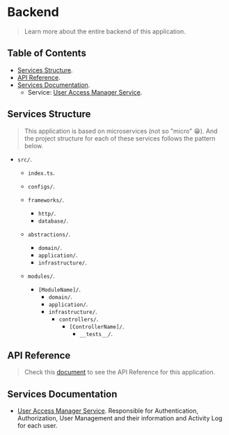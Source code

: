 # Backend

> Learn more about the entire backend of this application.

## Table of Contents

- [Services Structure](#services-structure).
- [API Reference](#api-reference).
- [Services Documentation](#services-documentation).
  - Service: [User Access Manager Service](https://github.com/sandb0/lebook/tree/main/docs/backend/services/user-access-manager).

## Services Structure

> This application is based on microservices (not so "micro" :grin:). And the project structure for each of these services follows the pattern below.

- `src/`.

  - `index.ts`.

  - `configs/`.

  - `frameworks/`.

    - `http/`.
    - `database/`.

  - `abstractions/`.

    - `domain/`.
    - `application/`.
    - `infrastructure/`.

  - `modules/`.
    - `[ModuleName]/`.
      - `domain/`.
      - `application/`.
      - `infrastructure/`.
        - `controllers/`.
          - `[ControllerName]/`.
            - `__tests__/`.

## API Reference

> Check this [document](https://github.com/sandb0/lebook/tree/main/docs/backend/API_REFERENCE.md) to see the API Reference for this application.

## Services Documentation

- [User Access Manager Service](https://github.com/sandb0/lebook/tree/main/docs/backend/services/user-access-manager). Responsible for Authentication, Authorization, User Management and their information and Activity Log for each user.
